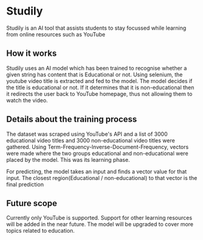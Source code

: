 # Studily
Studily is an AI tool that assists students to stay focussed while learning from online resources such as YouTube

## How it works
Studily uses an AI model which has been trained to recognise whether a given string has content that is Educational or not. Using selenium, the youtube video title is extracted and fed to the model. The model decides if the title is educational or not. If it determines that it is non-educational then it redirects the user back to YouTube homepage, thus not allowing them to watch the video.

## Details about the training process
The dataset was scraped using YouTube's API and a list of 3000 educational video titles and 3000 non-educational video titles were gathered. Using Term-Frequency-Inverse-Document-Frequency, vectors were made where the two groups educational and non-educational were placed by the model. This was its learning phase. 

For predicting, the model takes an input and finds a vector value for that input. The closest region(Educational / non-educational) to that vector is the final prediction

## Future scope
Currently only YouTube is supported. Support for other learning resources will be added in the near future. 
The model will be upgraded to cover more topics related to education.
